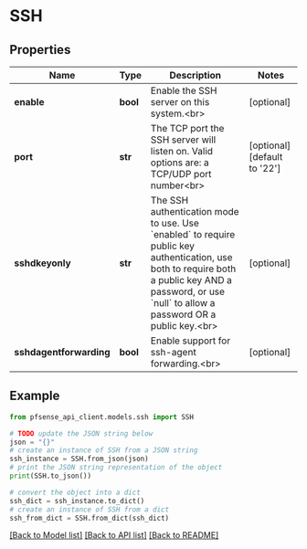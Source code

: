 # SSH


## Properties

Name | Type | Description | Notes
------------ | ------------- | ------------- | -------------
**enable** | **bool** | Enable the SSH server on this system.&lt;br&gt; | [optional] 
**port** | **str** | The TCP port the SSH server will listen on. Valid options are: a TCP/UDP port number&lt;br&gt; | [optional] [default to '22']
**sshdkeyonly** | **str** | The SSH authentication mode to use. Use &#x60;enabled&#x60; to require public key authentication, use both to require both a public key AND a password, or use &#x60;null&#x60; to allow a password OR a public key.&lt;br&gt; | [optional] 
**sshdagentforwarding** | **bool** | Enable support for ssh-agent forwarding.&lt;br&gt; | [optional] 

## Example

```python
from pfsense_api_client.models.ssh import SSH

# TODO update the JSON string below
json = "{}"
# create an instance of SSH from a JSON string
ssh_instance = SSH.from_json(json)
# print the JSON string representation of the object
print(SSH.to_json())

# convert the object into a dict
ssh_dict = ssh_instance.to_dict()
# create an instance of SSH from a dict
ssh_from_dict = SSH.from_dict(ssh_dict)
```
[[Back to Model list]](../README.md#documentation-for-models) [[Back to API list]](../README.md#documentation-for-api-endpoints) [[Back to README]](../README.md)


